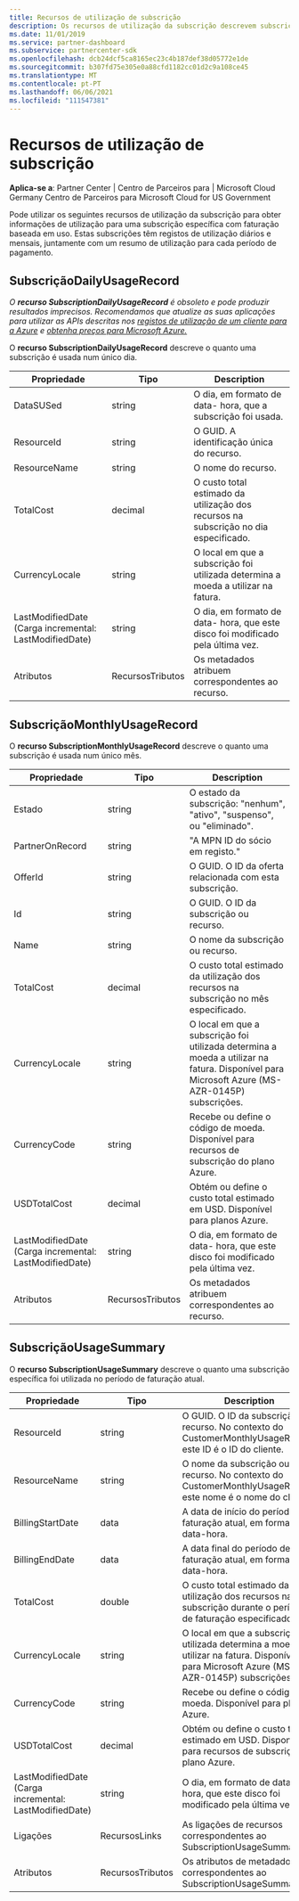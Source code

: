 ```yaml
---
title: Recursos de utilização de subscrição
description: Os recursos de utilização da subscrição descrevem subscrições com faturação baseada no uso. Estas subscrições têm registos de utilização diários e mensais, juntamente com um resumo de utilização para cada período de pagamento.
ms.date: 11/01/2019
ms.service: partner-dashboard
ms.subservice: partnercenter-sdk
ms.openlocfilehash: dcb24dcf5ca8165ec23c4b187def38d05772e1de
ms.sourcegitcommit: b307fd75e305e0a88cfd1182cc01d2c9a108ce45
ms.translationtype: MT
ms.contentlocale: pt-PT
ms.lasthandoff: 06/06/2021
ms.locfileid: "111547381"
---
```

# <a name="subscription-usage-resources"></a>Recursos de utilização de subscrição

**Aplica-se a**: Partner Center | Centro de Parceiros para | Microsoft Cloud Germany Centro de Parceiros para Microsoft Cloud for US Government

Pode utilizar os seguintes recursos de utilização da subscrição para obter informações de utilização para uma subscrição específica com faturação baseada em uso. Estas subscrições têm registos de utilização diários e mensais, juntamente com um resumo de utilização para cada período de pagamento.

## <a name="subscriptiondailyusagerecord"></a>SubscriçãoDailyUsageRecord

*O **recurso SubscriptionDailyUsageRecord** é obsoleto e pode produzir resultados imprecisos. Recomendamos que atualize as suas aplicações para utilizar as APIs descritas nos [registos de utilização de um cliente para a Azure](get-a-customer-s-utilization-record-for-azure.md) e [obtenha preços para Microsoft Azure.](get-prices-for-microsoft-azure.md)*

O **recurso SubscriptionDailyUsageRecord** descreve o quanto uma subscrição é usada num único dia.

| Propriedade         | Tipo               | Description                                                                                   |
|------------------|--------------------|-----------------------------------------------------------------------------------------------|
| DataSUSed         | string             | O dia, em formato de data- hora, que a subscrição foi usada.                                 |
| ResourceId       | string             | O GUID. A identificação única do recurso.                                                          |
| ResourceName     | string             | O nome do recurso.                                                                     |
| TotalCost        | decimal             | O custo total estimado da utilização dos recursos na subscrição no dia especificado.     |
| CurrencyLocale   | string             | O local em que a subscrição foi utilizada determina a moeda a utilizar na fatura. |
| LastModifiedDate (Carga incremental: LastModifiedDate) | string             | O dia, em formato de data- hora, que este disco foi modificado pela última vez.                             |
| Atributos       | RecursosTributos | Os metadados atribuem correspondentes ao recurso.                                        |

## <a name="subscriptionmonthlyusagerecord"></a>SubscriçãoMonthlyUsageRecord

O **recurso SubscriptionMonthlyUsageRecord** descreve o quanto uma subscrição é usada num único mês.

| Propriedade         | Tipo               | Description                                                                                   |
|------------------|--------------------|-----------------------------------------------------------------------------------------------|
| Estado           | string             | O estado da subscrição: "nenhum", "ativo", "suspenso", ou "eliminado".                  |
| PartnerOnRecord  | string             | "A MPN ID do sócio em registo."                                                        |
| OfferId          | string             | O GUID. O ID da oferta relacionada com esta subscrição.                                       |
| Id               | string             | O GUID. O ID da subscrição ou recurso.                                                 |
| Name             | string             | O nome da subscrição ou recurso.                                                     |
| TotalCost        | decimal             | O custo total estimado da utilização dos recursos na subscrição no mês especificado.   |
| CurrencyLocale   | string             | O local em que a subscrição foi utilizada determina a moeda a utilizar na fatura. Disponível para Microsoft Azure (MS-AZR-0145P) subscrições. |
| CurrencyCode     | string             | Recebe ou define o código de moeda. Disponível para recursos de subscrição do plano Azure.                                         |
| USDTotalCost     | decimal             | Obtém ou define o custo total estimado em USD. Disponível para planos Azure.                                         |
| LastModifiedDate (Carga incremental: LastModifiedDate) | string             | O dia, em formato de data- hora, que este disco foi modificado pela última vez.                             |
| Atributos       | RecursosTributos | Os metadados atribuem correspondentes ao recurso.                                        |

## <a name="subscriptionusagesummary"></a>SubscriçãoUsageSummary

O **recurso SubscriptionUsageSummary** descreve o quanto uma subscrição específica foi utilizada no período de faturação atual.

| Propriedade         | Tipo               | Description                                                                                                            |
|------------------|--------------------|------------------------------------------------------------------------------------------------------------------------|
| ResourceId       | string             | O GUID. O ID da subscrição ou recurso. No contexto do CustomerMonthlyUsageRecord, este ID é o ID do cliente. |
| ResourceName     | string             | O nome da subscrição ou recurso. No contexto do CustomerMonthlyUsageRecord, este nome é o nome do cliente. |
| BillingStartDate | data               | A data de início do período de faturação atual, em formato de data-hora.                                                     |
| BillingEndDate   | data               | A data final do período de faturação atual, em formato de data-hora.                                                       |
| TotalCost        | double             | O custo total estimado da utilização dos recursos na subscrição durante o período de faturação especificado.               |
| CurrencyLocale   | string             | O local em que a subscrição foi utilizada determina a moeda a utilizar na fatura. Disponível para Microsoft Azure (MS-AZR-0145P) subscrições. |
| CurrencyCode   | string             | Recebe ou define o código de moeda. Disponível para planos Azure.                                         |
| USDTotalCost   | decimal             | Obtém ou define o custo total estimado em USD. Disponível para recursos de subscrição do plano Azure.                                         |
| LastModifiedDate (Carga incremental: LastModifiedDate) | string             | O dia, em formato de data- hora, que este disco foi modificado pela última vez.                                                      |
| Ligações            | RecursosLinks      | As ligações de recursos correspondentes ao SubscriptionUsageSummary.                                                      |
| Atributos       | RecursosTributos | Os atributos de metadados correspondentes ao SubscriptionUsageSummary.                                                 |
